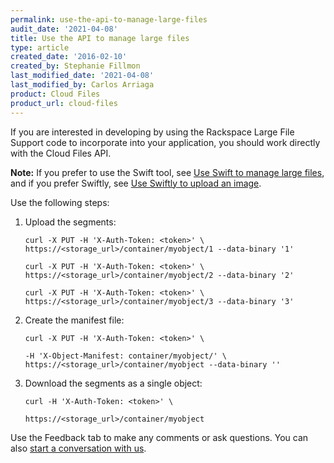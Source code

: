 ```yaml
---
permalink: use-the-api-to-manage-large-files
audit_date: '2021-04-08'
title: Use the API to manage large files
type: article
created_date: '2016-02-10'
created_by: Stephanie Fillmon
last_modified_date: '2021-04-08'
last_modified_by: Carlos Arriaga
product: Cloud Files
product_url: cloud-files
---
```


If you are interested in developing by using the Rackspace Large File
Support code to incorporate into your application, you should work
directly with the Cloud Files API.

**Note:** If you prefer to use the Swift tool, see [Use Swift to manage large files](https://docs-ospc.rackspace.com/support/how-to/cloud-files/use-swift-to-manage-large-files),
and if you prefer Swiftly, see [Use Swiftly to upload an image](https://docs-ospc.rackspace.com/support/how-to/cloud-files/use-swiftly-to-upload-an-image).

Use the following steps:

1.  Upload the segments:

        curl -X PUT -H 'X-Auth-Token: <token>' \
        https://<storage_url>/container/myobject/1 --data-binary '1'

        curl -X PUT -H 'X-Auth-Token: <token>' \
        https://<storage_url>/container/myobject/2 --data-binary '2'

        curl -X PUT -H 'X-Auth-Token: <token>' \
        https://<storage_url>/container/myobject/3 --data-binary '3'

2.  Create the manifest file:

        curl -X PUT -H 'X-Auth-Token: <token>' \

        -H 'X-Object-Manifest: container/myobject/' \
        https://<storage_url>/container/myobject --data-binary ''

3.  Download the segments as a single object:

        curl -H 'X-Auth-Token: <token>' \

        https://<storage_url>/container/myobject

Use the Feedback tab to make any comments or ask questions. You can also [start a conversation with us](https://www.rackspace.com/contact). 
